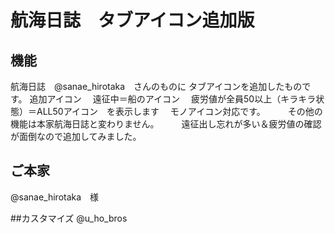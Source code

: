 # 航海日誌　タブアイコン追加版
## 機能
航海日誌　@sanae_hirotaka　さんのものに
タブアイコンを追加したものです。
追加アイコン
　遠征中＝船のアイコン
　疲労値が全員50以上（キラキラ状態）＝ALL50アイコン　を表示します
　モノアイコン対応です。
　
　その他の機能は本家航海日誌と変わりません。
　
　遠征出し忘れが多い＆疲労値の確認が面倒なので追加してみました。

## ご本家
@sanae_hirotaka　様

##カスタマイズ
@u_ho_bros
